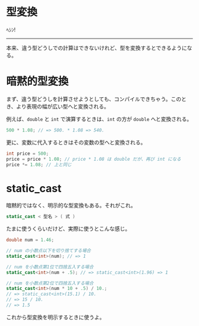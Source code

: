 # 型変換

ﾍｼﾝ!

---

本来、違う型どうしでの計算はできないけれど、型を変換するとできるようになる。


# 暗黙的型変換

まず、違う型どうしを計算させようとしても、コンパイルできちゃう。このとき、より表現の幅が広い型へと変換される。

例えば、`double` と `int` で演算するときは、`int` の方が `double` へと変換される。

```cpp
500 * 1.08; // => 500. * 1.08 => 540.
```

更に、変数に代入するときはその変数の型へと変換される。

```cpp
int price = 500;
price = price * 1.08; // price * 1.08 は double だが、再び int になる
price *= 1.08; // 上と同じ
```

# static_cast

暗黙的ではなく、明示的な型変換もある。それがこれ。

```cpp
static_cast < 型名 > ( 式 )
```

たまに使うくらいだけど、実際に使うとこんな感じ。

```cpp
double num = 1.46;

// num の小数点以下を切り捨てする場合
static_cast<int>(num); // => 1

// num を小数点第1位で四捨五入する場合
static_cast<int>(num + .5); // => static_cast<int>(1.96) => 1

// num を小数点第2位で四捨五入する場合
static_cast<int>(num * 10 + .5) / 10.;
// => static_cast<int>(15.1) / 10.
// => 15 / 10.
// => 1.5
```

これから型変換を明示するときに使うよ。